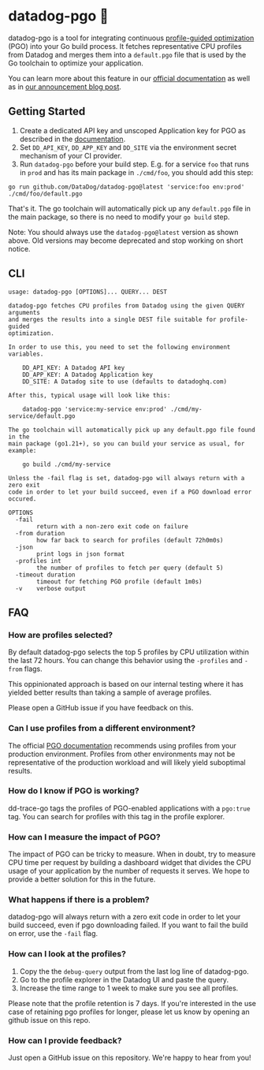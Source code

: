 # datadog-pgo 🚀

datadog-pgo is a tool for integrating continuous [profile-guided optimization](https://go.dev/doc/pgo) (PGO) into your Go build process. It fetches representative CPU profiles from Datadog and merges them into a `default.pgo` file that is used by the Go toolchain to optimize your application.

You can learn more about this feature in our [official documentation](https://github.com/DataDog/documentation/blob/master/content/en/profiler/guide/save-cpu-in-production-with-go-pgo.md) as well as in [our announcement blog post](https://docs.datadoghq.com/profiler/guide/save-cpu-in-production-with-go-pgo/).


## Getting Started

1. Create a dedicated API key and unscoped Application key for PGO as described in the [documentation](https://docs.datadoghq.com/account_management/api-app-keys/).
2. Set `DD_API_KEY`, `DD_APP_KEY` and `DD_SITE` via the environment secret mechanism of your CI provider.
3. Run `datadog-pgo` before your build step. E.g. for a service `foo` that runs in `prod` and has its main package in `./cmd/foo`, you should add this step:

```
go run github.com/DataDog/datadog-pgo@latest 'service:foo env:prod' ./cmd/foo/default.pgo
```

That's it. The go toolchain will automatically pick up any `default.pgo` file in the main package, so there is no need to modify your `go build` step.

Note: You should always use the `datadog-pgo@latest` version as shown above. Old versions may become deprecated and stop working on short notice.


## CLI

<!-- scripts/update_readme.go -->
```
usage: datadog-pgo [OPTIONS]... QUERY... DEST

datadog-pgo fetches CPU profiles from Datadog using the given QUERY arguments
and merges the results into a single DEST file suitable for profile-guided
optimization.

In order to use this, you need to set the following environment variables.

	DD_API_KEY: A Datadog API key
	DD_APP_KEY: A Datadog Application key
	DD_SITE: A Datadog site to use (defaults to datadoghq.com)

After this, typical usage will look like this:

	datadog-pgo 'service:my-service env:prod' ./cmd/my-service/default.pgo

The go toolchain will automatically pick up any default.pgo file found in the
main package (go1.21+), so you can build your service as usual, for example:

	go build ./cmd/my-service

Unless the -fail flag is set, datadog-pgo will always return with a zero exit
code in order to let your build succeed, even if a PGO download error occured.

OPTIONS
  -fail
    	return with a non-zero exit code on failure
  -from duration
    	how far back to search for profiles (default 72h0m0s)
  -json
    	print logs in json format
  -profiles int
    	the number of profiles to fetch per query (default 5)
  -timeout duration
    	timeout for fetching PGO profile (default 1m0s)
  -v	verbose output
```
<!-- scripts/update_readme.go -->

## FAQ

### How are profiles selected?

By default datadog-pgo selects the top 5 profiles by CPU utilization within the last 72 hours. You can change this behavior using the `-profiles` and `-from` flags.

This oppinionated approach is based on our internal testing where it has yielded better results than taking a sample of average profiles.

Please open a GitHub issue if you have feedback on this.

### Can I use profiles from a different environment?

The official [PGO documentation](https://go.dev/doc/pgo) recommends using profiles from your production environment. Profiles from other environments may not be representative of the production workload and will likely yield suboptimal results.

### How do I know if PGO is working?

dd-trace-go tags the profiles of PGO-enabled applications with a `pgo:true` tag. You can search for profiles with this tag in the profile explorer.

### How can I measure the impact of PGO?

The impact of PGO can be tricky to measure. When in doubt, try to measure CPU time per request by building a dashboard widget that divides the CPU usage of your application by the number of requests it serves. We hope to provide a better solution for this in the future.

### What happens if there is a problem?

datadog-pgo will always return with a zero exit code in order to let your build succeed, even if pgo downloading failed. If you want to fail the build on error, use the `-fail` flag.

### How can I look at the profiles?

1. Copy the the `debug-query` output from the last log line of datadog-pgo.
2. Go to the profile explorer in the Datadog UI and paste the query.
3. Increase the time range to 1 week to make sure you see all profiles.

Please note that the profile retention is 7 days. If you're interested in the use case of retaining pgo profiles for longer, please let us know by opening an github issue on this repo.

### How can I provide feedback?

Just open a GitHub issue on this repository. We're happy to hear from you!
